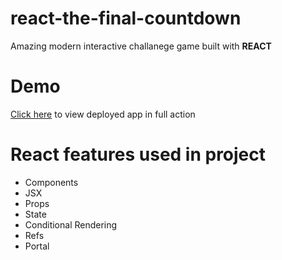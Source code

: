 # react-the-final-countdown
Amazing modern interactive challanege game built with **REACT**

# Demo
[Click here](https://react-the-final-countdown.vercel.app/) to view deployed app in full action

# React features used in project
* Components
* JSX
* Props
* State
* Conditional Rendering
* Refs
* Portal

